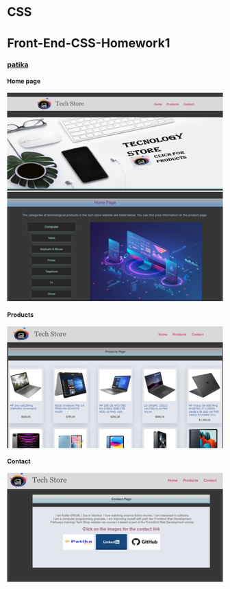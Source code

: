 # CSS
# Front-End-CSS-Homework1
### [patika](https://academy.patika.dev/tr/profile)
#### Home page
![github](https://github.com/KaderErgin/CSS/blob/main/Front_End-CSS_Homework1/images/css_1.jpg)
![github](https://github.com/KaderErgin/CSS/blob/main/Front_End-CSS_Homework1/images/css_2.jpg)
#### Products 
![github](https://github.com/KaderErgin/CSS/blob/main/Front_End-CSS_Homework1/images/css3.jpg)
#### Contact
![github](https://github.com/KaderErgin/CSS/blob/main/Front_End-CSS_Homework1/images/css4.jpg)

